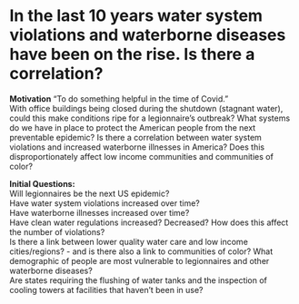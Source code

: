 # In the last 10 years water system violations and waterborne diseases have been on the rise. Is there a correlation?

**Motivation**
“To do something helpful in the time of Covid.”     
With office buildings being closed during the shutdown (stagnant water), could this make conditions ripe for a legionnaire’s outbreak? What systems do we have in place to protect the American people from the next preventable epidemic? Is there a correlation between water system violations and increased waterborne illnesses in America? Does this disproportionately affect low income communities and communities of color?

**Initial Questions:**  
Will legionnaires be the next US epidemic?  
Have water system violations increased over time?  
Have waterborne illnesses increased over time?  
Have clean water regulations increased? Decreased? How does this   affect the number of violations?  
Is there a link between lower quality water care and low income cities/regions? - and is there also a link to communities of color?
What demographic of people are most vulnerable to legionnaires and other waterborne diseases?   
Are states requiring the flushing of water tanks and the inspection of cooling towers at facilities that haven’t been in use?  
